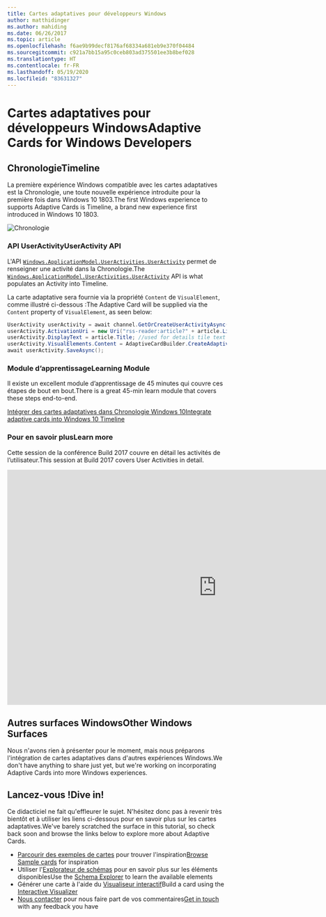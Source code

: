 ```yaml
---
title: Cartes adaptatives pour développeurs Windows
author: matthidinger
ms.author: mahiding
ms.date: 06/26/2017
ms.topic: article
ms.openlocfilehash: f6ae9b99decf8176af68334a681eb9e370f04484
ms.sourcegitcommit: c921a7bb15a95c0ceb803ad375501ee3b8bef028
ms.translationtype: HT
ms.contentlocale: fr-FR
ms.lasthandoff: 05/19/2020
ms.locfileid: "83631327"
---
```

# <a name="adaptive-cards-for-windows-developers"></a><span data-ttu-id="8f372-102">Cartes adaptatives pour développeurs Windows</span><span class="sxs-lookup"><span data-stu-id="8f372-102">Adaptive Cards for Windows Developers</span></span>

## <a name="timeline"></a><span data-ttu-id="8f372-103">Chronologie</span><span class="sxs-lookup"><span data-stu-id="8f372-103">Timeline</span></span>

<span data-ttu-id="8f372-104">La première expérience Windows compatible avec les cartes adaptatives est la Chronologie, une toute nouvelle expérience introduite pour la première fois dans Windows 10 1803.</span><span class="sxs-lookup"><span data-stu-id="8f372-104">The first Windows experience to supports Adaptive Cards is Timeline, a brand new experience first introduced in Windows 10 1803.</span></span> 

![Chronologie](media/windows/timeline.png)

### <a name="useractivity-api"></a><span data-ttu-id="8f372-106">API UserActivity</span><span class="sxs-lookup"><span data-stu-id="8f372-106">UserActivity API</span></span>

<span data-ttu-id="8f372-107">L'API [`Windows.ApplicationModel.UserActivities.UserActivity`](https://docs.microsoft.com/uwp/api/windows.applicationmodel.useractivities.useractivity) permet de renseigner une activité dans la Chronologie.</span><span class="sxs-lookup"><span data-stu-id="8f372-107">The [`Windows.ApplicationModel.UserActivities.UserActivity`](https://docs.microsoft.com/uwp/api/windows.applicationmodel.useractivities.useractivity) API is what populates an Activity into Timeline.</span></span>

<span data-ttu-id="8f372-108">La carte adaptative sera fournie via la propriété `Content` de `VisualElement`, comme illustré ci-dessous :</span><span class="sxs-lookup"><span data-stu-id="8f372-108">The Adaptive Card will be supplied via the `Content` property of `VisualElement`, as seen below:</span></span>

```csharp
UserActivity userActivity = await channel.GetOrCreateUserActivityAsync(activityId, new HostName("contoso.com"));
userActivity.ActivationUri = new Uri("rss-reader:article?" + article.Link);
userActivity.DisplayText = article.Title; //used for details tile text
userActivity.VisualElements.Content = AdaptiveCardBuilder.CreateAdaptiveCardFromJson(jsonString);
await userActivity.SaveAsync();
```

### <a name="learning-module"></a><span data-ttu-id="8f372-109">Module d’apprentissage</span><span class="sxs-lookup"><span data-stu-id="8f372-109">Learning Module</span></span>

<span data-ttu-id="8f372-110">Il existe un excellent module d’apprentissage de 45 minutes qui couvre ces étapes de bout en bout.</span><span class="sxs-lookup"><span data-stu-id="8f372-110">There is a great 45-min learn module that covers these steps end-to-end.</span></span>

[<span data-ttu-id="8f372-111">Intégrer des cartes adaptatives dans Chronologie Windows 10</span><span class="sxs-lookup"><span data-stu-id="8f372-111">Integrate adaptive cards into Windows 10 Timeline</span></span>](https://docs.microsoft.com/learn/modules/integrate-app-into-windows-10-timeline/)

### <a name="learn-more"></a><span data-ttu-id="8f372-112">Pour en savoir plus</span><span class="sxs-lookup"><span data-stu-id="8f372-112">Learn more</span></span>

<span data-ttu-id="8f372-113">Cette session de la conférence Build 2017 couvre en détail les activités de l’utilisateur.</span><span class="sxs-lookup"><span data-stu-id="8f372-113">This session at Build 2017 covers User Activities in detail.</span></span>

<iframe src="https://channel9.msdn.com/Events/Build/2017/B8108/player" width="960" height="540" allowFullScreen frameBorder="0"></iframe>

## <a name="other-windows-surfaces"></a><span data-ttu-id="8f372-114">Autres surfaces Windows</span><span class="sxs-lookup"><span data-stu-id="8f372-114">Other Windows Surfaces</span></span>
<span data-ttu-id="8f372-115">Nous n'avons rien à présenter pour le moment, mais nous préparons l'intégration de cartes adaptatives dans d'autres expériences Windows.</span><span class="sxs-lookup"><span data-stu-id="8f372-115">We don't have anything to share just yet, but we're working on incorporating Adaptive Cards into more Windows experiences.</span></span>

## <a name="dive-in"></a><span data-ttu-id="8f372-116">Lancez-vous !</span><span class="sxs-lookup"><span data-stu-id="8f372-116">Dive in!</span></span>

<span data-ttu-id="8f372-117">Ce didacticiel ne fait qu'effleurer le sujet. N'hésitez donc pas à revenir très bientôt et à utiliser les liens ci-dessous pour en savoir plus sur les cartes adaptatives.</span><span class="sxs-lookup"><span data-stu-id="8f372-117">We've barely scratched the surface in this tutorial, so check back soon and browse the links below to explore more about Adaptive Cards.</span></span>

* <span data-ttu-id="8f372-118">[Parcourir des exemples de cartes](http://adaptivecards.io/samples/) pour trouver l'inspiration</span><span class="sxs-lookup"><span data-stu-id="8f372-118">[Browse Sample cards](http://adaptivecards.io/samples/) for inspiration</span></span>
* <span data-ttu-id="8f372-119">Utiliser l'[Explorateur de schémas](http://adaptivecards.io/explorer) pour en savoir plus sur les éléments disponibles</span><span class="sxs-lookup"><span data-stu-id="8f372-119">Use the [Schema Explorer](http://adaptivecards.io/explorer) to learn the available elements</span></span>
* <span data-ttu-id="8f372-120">Générer une carte à l'aide du [Visualiseur interactif](http://adaptivecards.io/visualizer/index.html?hostApp=Skype)</span><span class="sxs-lookup"><span data-stu-id="8f372-120">Build a card using the [Interactive Visualizer](http://adaptivecards.io/visualizer/index.html?hostApp=Skype)</span></span>
* <span data-ttu-id="8f372-121">[Nous contacter](http://adaptivecards.io/connect) pour nous faire part de vos commentaires</span><span class="sxs-lookup"><span data-stu-id="8f372-121">[Get in touch](http://adaptivecards.io/connect) with any feedback you have</span></span>
